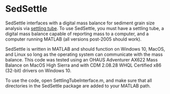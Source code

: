 # SedSettle
SedSettle interfaces with a digital mass balance for sediment grain size analysis via [settling tube](https://pubs.geoscienceworld.org/sepm/jsedres/article-abstract/54/2/603/97733/the-analysis-of-grain-size-measurements-by-sieving). To use SedSettle, you must have a settling tube, a digital mass balance capable of reporting mass to a computer, and a computer running MATLAB (all versions post-2005 should work). 

SedSettle is written in MATLAB and should function on Windows 10, MacOS, and Linux so long as the operating system can communicate with the mass balance. This code was tested using an OHAUS Adventurer AX622 Mass Balance on MacOS High Sierra and with CDM 2.08.28 WHQL Certified x86 (32-bit) drivers on Windows 10.

To use the code, open SettlingTubeInterface.m, and make sure that all directories in the SedSettle package are added to your MATLAB path.
